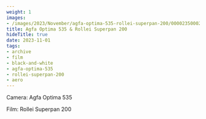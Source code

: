 ```yaml
---
weight: 1
images:
- /images/2023/November/agfa-optima-535-rollei-superpan-200/000023500027 2.jpg
title: Agfa Optima 535 & Rollei Superpan 200
hideTitle: true
date: 2023-11-01
tags:
- archive
- film
- black-and-white
- agfa-optima-535
- rollei-superpan-200
- aero
---
```


Camera: Agfa Optima 535

Film: Rollei Superpan 200


